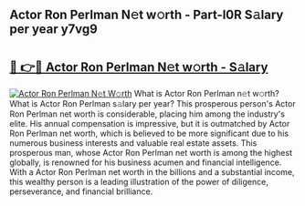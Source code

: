 ## Actor Ron Perlman N𝚎t w𝚘rth - Part-l0R S𝚊lary per year y7vg9

# <h2><a href="http://gc2ib9v.nevu.top/?p=Actor+Ron+Perlman">🔗 👉🔴 Actor Ron Perlman N𝚎t w𝚘rth - S𝚊lary</a></h2>

[![Actor Ron Perlman N𝚎t W𝚘rth](https://i.imgur.com/Oavwk0R.jpeg)](http://gc2ib9v.nevu.top/?p=Actor+Ron+Perlman)
What is Actor Ron Perlman n𝚎t w𝚘rth? What is Actor Ron Perlman s𝚊lary per year?
This prosperous person's Actor Ron Perlman net worth is considerable, placing him among the industry's elite. His annual compensation is impressive, but it is outmatched by Actor Ron Perlman net worth, which is believed to be more significant due to his numerous business interests and valuable real estate assets. This prosperous man, whose Actor Ron Perlman net worth is among the highest globally, is renowned for his business acumen and financial intelligence. With a Actor Ron Perlman net worth in the billions and a substantial income, this wealthy person is a leading illustration of the power of diligence, perseverance, and financial brilliance.
